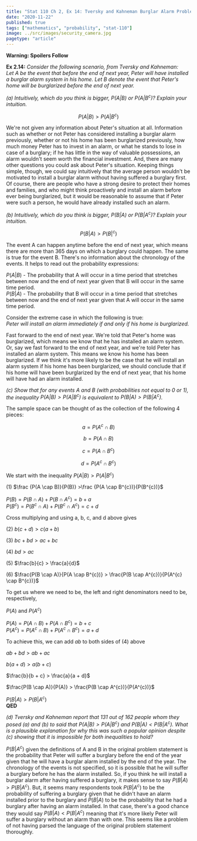 ```yaml
---
title: "Stat 110 Ch 2, Ex 14: Tversky and Kahneman Burglar Alarm Problem"
date: "2020-11-22"
published: true
tags: ["mathematics", "probability", "stat-110"]
image: ../src/images/security_camera.jpg
pagetype: "article"
---
```


**Warning: Spoilers Follow**

**Ex 2.14:** _Consider the following scenario, from Tversky and Kahneman:_<br>
_Let A be the event that before the end of next year, Peter will have installed a burglar alarm system in his home. Let B denote the event that Peter's home will be burglarized before the end of next year._

_(a) Intuitively, which do you think is bigger, $P(A|B)$ or $P(A|B^{c})$? Explain your intuition._

$$
P(A|B) > P(A|B^{c})
$$

We're not given any information about Peter's situation at all. Information such as whether or not Peter has considered installing a burglar alarm previously, whether or not his home has been burglarized previously, how much money Peter has to invest in an alarm, or what he stands to lose in case of a burglary; if he has little in the way of valuable possessions, an alarm wouldn't seem worth the financial investment. And, there are many other questions you could ask about Peter's situation. Keeping things simple, though, we could say intuitively that the average person wouldn't be motivated to install a burglar alarm without having suffered a burglary first. Of course, there are people who have a strong desire to protect their homes and families, and who might think proactively and install an alarm before ever being burglarized, but it would be reasonable to assume that if Peter were such a person, he would have already installed such an alarm.

_(b) Intuitively, which do you think is bigger, $P(B|A)$ or $P(B|A^{c})$? Explain your intuition._

$$
P(B|A) > P(B|^{c})
$$

The event A can happen anytime before the end of next year, which means there are more than 365 days on which a burglary could happen. The same is true for the event B. There's no information about the chronology of the events. It helps to read out the probability expressions:

$P(A|B)$ - The probability that A will occur in a time period that stretches between now and the end of next year given that B will occur in the same time period.<br>
$P(B|A)$ - The probability that B will occur in a time period that stretches between now and the end of next year given that A will occur in the same time period.

Consider the extreme case in which the following is true:<br>
_Peter will install an alarm immediately if and only if his home is burglarized._

Fast forward to the end of next year. We're told that Peter's home was burglarized, which means we know that he has installed an alarm system. Or, say we fast forward to the end of next year, and we're told Peter has installed an alarm system. This means we know his home has been burglarized. If we think it's more likely to be the case that he will install an alarm system if his home has been burglarized, we should conclude that if his home will have been burglarized by the end of next year, that his home will have had an alarm installed.

_(c) Show that for any events A and B (with probabilities not equal to 0 or 1), the inequality $P(A|B) > P(A|B^{c})$ is equivalent to $P(B|A) > P(B|A^{c})$._

The sample space can be thought of as the collection of the following 4 pieces:

$$
a = P(A^{c} \cap B)
$$

$$
b = P(A \cap B)
$$

$$
c = P(A \cap B^{c})
$$

$$
d = P(A^{c} \cap B^{c})
$$

We start with the inequality $P(A|B) > P(A|B^{c})$

(1) $\frac {P(A \cap B)}{P(B)} >\frac {P(A \cap B^{c})}{P(B^{c})}$

$P(B) = P(B \cap A) + P(B \cap A^{c}) = b + a$<br>
$P(B^{c}) = P(B^{c} \cap A) + P(B^{c} \cap A^{c}) = c + d$

Cross multiplying and using a, b, c, and d above gives

(2) $b(c + d) > c(a + b)$<br>

(3) $bc + bd > ac + bc$<br>

(4) $bd > ac$<br>

(5) $\frac{b}{c} > \frac{a}{d}$<br>

(6) $\frac{P(B \cap A)}{P(A \cap B^{c})} > \frac{P(B \cap A^{c})}{P(A^{c} \cap B^{c})}$

To get us where we need to be, the left and right denominators need to be, respectively,

$P(A)$ and $P(A^{c})$

$P(A) = P(A \cap B) + P(A \cap B^{c}) = b + c$<br>
$P(A^{c}) = P(A^{c} \cap B) + P(A^{c} \cap B^{c}) = a + d$

To achieve this, we can add $ab$ to both sides of (4) above

$ab + bd > ab + ac$<br>

$b(a + d) > a(b + c)$<br>

$\frac{b}{b + c} > \frac{a}{a + d}$<br>

$\frac{P(B \cap A)}{P(A)} > \frac{P(B \cap A^{c})}{P(A^{c})}$<br>

$P(B|A) > P(B|A^{c})$<br>
**QED**

_(d) Tversky and Kahneman report that 131 out of 162 people whom they posed (a) and (b) to said that $P(A|B) > P(A|B^{c})$ and $P(B|A) < P(B|A^{c})$. What is a plausible explanation for why this was such a popular opinion despite (c) showing that it is impossible for both inequalities to hold?_

$P(B|A^{c})$ given the definitions of A and B in the original problem statement is the probability that Peter will suffer a burglary before the end of the year given that he will have a burglar alarm installed by the end of the year. The chronology of the events is not specified, so it is possible that he will suffer a burglary before he has the alarm installed. So, if you think he will install a burglar alarm after having suffered a burglary, it makes sense to say $P(B|A) > P(B|A^{c})$. But, it seems many respondents took $P(B|A^{c})$ to be the probability of suffering a burglary given that he didn't have an alarm installed prior to the burglary and $P(B|A)$ to be the probability that he had a burglary after having an alarm installed. In that case, there's a good chance they would say $P(B|A) < P(B|A^{c})$ meaning that it's more likely Peter will suffer a burglary without an alarm than with one. This seems like a problem of not having parsed the language of the original problem statement thoroughly.
